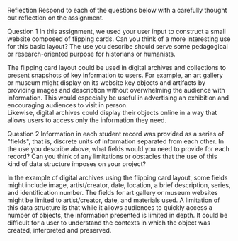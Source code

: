 Reflection
Respond to each of the questions below with a carefully thought out reflection on the assignment.

Question 1
In this assignment, we used your user input to construct a small website composed of flipping cards. 
Can you think of a more interesting use for this basic layout? The use you describe should serve 
some pedagogical or research-oriented purpose for historians or humanists.

The flipping card layout could be used in digital archives and collections to present snapshots of 
key information to users. For example, an art gallery or museum might display on its website key objects
and artifacts by providing images and description without overwhelming the audience with information.
This would especially be useful in advertising an exhibition and encouraging audiences to visit in person.  
Likewise, digital archives could display their objects online in a way that allows users to access only the
information they need. 
 
Question 2
Information in each student record was provided as a series of "fields", that is, discrete units of
information separated from each other. In the use you describe above, what fields would you need to 
provide for each record? Can you think of any limitations or obstacles that the use of this kind of 
data structure imposes on your project?

In the example of digital archives using the flipping card layout, some fields might include image, 
artist/creator, date, location, a brief description, series, and identification number. The fields for art gallery
or museum websites might be limited to artist/creator, date, and materials used. A limitation of this data structure 
is that while it allows audiences to quickly access a number of objects, the information presented is limited in depth.
It could be difficult for a user to understand the contexts in which the object was created, interpreted and preserved. 